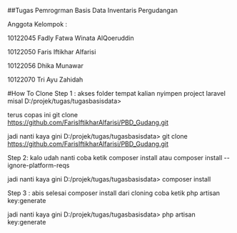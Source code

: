##Tugas Pemrogrman Basis Data Inventaris Pergudangan

Anggota Kelompok : 

10122045 Fadly Fatwa Winata AlQoeruddin

10122050 Faris Iftikhar Alfarisi 

10122056 Dhika Munawar 	

10122070 Tri Ayu Zahidah 	

#How To Clone 
Step 1 : akses folder tempat kalian nyimpen project laravel
misal D:/projek/tugas/tugasbasisdata> 

terus copas ini git clone https://github.com/FarisIftikharAlfarisi/PBD_Gudang.git

jadi nanti kaya gini
D:/projek/tugas/tugasbasisdata> git clone https://github.com/FarisIftikharAlfarisi/PBD_Gudang.git

Step 2: kalo udah nanti coba ketik 
composer install 
atau
composer install --ignore-platform-reqs

jadi nanti kaya gini 
D:/projek/tugas/tugasbasisdata> composer install 

Step 3 : abis selesai composer install dari cloning coba ketik 
php artisan key:generate

jadi nanti kaya gini 
D:/projek/tugas/tugasbasisdata> php artisan key:generate
